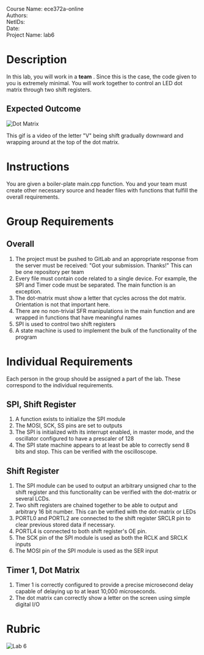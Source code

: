 Course Name: ece372a-online <br>
Authors: <br>
NetIDs: <br>
Date: <br>
Project Name: lab6

# Description
In this lab, you will work in a **team** . Since this is the case, the code given to you is extremely minimal. You will work together to control an LED dot matrix through two shift registers.

## Expected Outcome
![Dot Matrix](https://storage.googleapis.com/ece-gitlab/lab6.gif)

This gif is a video of the letter "V" being shift gradually downward and wrapping around at the top of the dot matrix.

# Instructions
You are given a boiler-plate main.cpp function. You and your team must create other necessary source and header files with functions that fulfill the overall requirements.

# Group Requirements
## Overall
1. The project must be pushed to GitLab and an appropriate response from the server must be received: "Got your submission. Thanks!" This can be one repository per team
2. Every file must contain code related to a single device. For example, the SPI and Timer code must be separated. The main function is an exception.
3. The dot-matrix must show a letter that cycles across the dot matrix. Orientation is not that important here.
4. There are no non-trivial SFR manipulations in the main function and are wrapped in functions that have meaningful names
5. SPI is used to control two shift registers
6. A state machine is used to implement the bulk of the functionality of the program

# Individual Requirements
Each person in the group should be assigned a part of the lab. These correspond to the individual requirements.

## SPI, Shift Register
1. A function exists to initialize the SPI module
2. The MOSI, SCK, SS pins are set to outputs
3. The SPI is initialized with its interrupt enabled, in master mode, and the oscillator configured to have a prescaler of 128
4. The SPI state machine appears to at least be able to correctly send 8 bits and stop. This can be verified with the oscilloscope.


## Shift Register
1. The SPI module can be used to output an arbitrary unsigned char to the shift register and this functionality can be verified with the dot-matrix or several LCDs.
2. Two shift registers are chained together to be able to output and arbitrary 16 bit number. This can be verified with the dot-matrix or LEDs
3. PORTL0 and PORTL2 are connected to the shift register SRCLR pin to clear previous stored data if necessary.
4. PORTL4 is connected to both shift register's OE pin.
5. The SCK pin of the SPI module is used as both the RCLK and SRCLK inputs
6. The MOSI pin of the SPI module is used as the SER input

## Timer 1, Dot Matrix
1. Timer 1 is correctly configured to provide a precise microsecond delay capable of delaying up to at least 10,000  microseconds.
2. The dot matrix can correctly show a letter on the screen using simple digital I/O

# Rubric
![Lab 6](https://storage.googleapis.com/ece-gitlab/group-lab-rubric)
